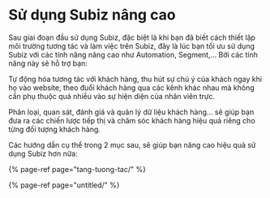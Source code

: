 # Sử dụng Subiz nâng cao

Sau giai đoạn đầu sử dụng Subiz, đặc biệt là khi bạn đã biết cách thiết lập môi trường tương tác và làm việc trên Subiz, đây là lúc bạn tối ưu sử dụng Subiz với các tính năng nâng cao như Automation, Segment,... Bởi các tính năng này sẽ hỗ trợ bạn:

Tự động hóa tương tác với khách hàng, thu hút sự chú ý của khách ngay khi họ vào website, theo đuổi khách hàng qua các kênh khác nhau mà không cần phụ thuộc quá nhiều vào sự hiện diện của nhân viên trực.

Phân loại, quan sát, đánh giá và quản lý dữ liệu khách hàng… sẽ giúp bạn đưa ra các chiến lược tiếp thị và chăm sóc khách hàng hiệu quả riêng cho từng đối tượng khách hàng.

Các hướng dẫn cụ thể trong 2 mục sau, sẽ giúp bạn nâng cao hiệu quả sử dụng Subiz hơn nữa:

{% page-ref page="tang-tuong-tac/" %}

{% page-ref page="untitled/" %}

